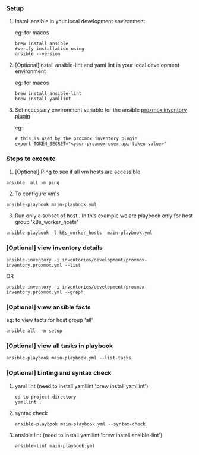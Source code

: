 
### Setup 
1. Install ansible in your local development environment

    eg: for macos
    ```
    brew install ansible
    #verify installation using
    ansible --version
    ```
2. [Optional]Install ansible-lint and yaml lint in your local development environment

    eg: for macos
    ```
    brew install ansible-lint 
    brew install yamllint
    ```
3. Set necessary environment variable for the ansible [proxmox inventory plugin](https://docs.ansible.com/ansible/latest/collections/community/general/proxmox_inventory.html)

    eg: 
    ```
    # this is used by the proxmox inventory plugin
    export TOKEN_SECRET="<your-proxmox-user-api-token-value>"
    ```

### Steps to execute
1. [Optional] Ping to see if all vm hosts are accessible 
```
ansible  all -m ping
```
2. To configure vm's
```
ansible-playbook main-playbook.yml
```

3. Run only a subset of host . In this example we are playbook only for host group 'k8s_worker_hosts'
```
ansible-playbook -l k8s_worker_hosts  main-playbook.yml
```
### [Optional] view inventory details

```
ansible-inventory -i inventories/development/proxmox-inventory.proxmox.yml --list
```
OR
```
ansible-inventory -i inventories/development/proxmox-inventory.proxmox.yml --graph
```

### [Optional] view ansible facts

eg: to view facts for host group 'all'
```
ansible all  -m setup
```

### [Optional] view all tasks in playbook

```
ansible-playbook main-playbook.yml --list-tasks
```

### [Optional] Linting and syntax check

1. yaml lint (need to install yamllint 'brew install yamllint')
    ```
	cd to project directory 
	yamllint .
    ```
2. syntax check
    ```
	ansible-playbook main-playbook.yml --syntax-check
    ```
3. ansible lint (need to install yamllint 'brew install ansible-lint')
    ```
	ansible-lint main-playbook.yml
    ```